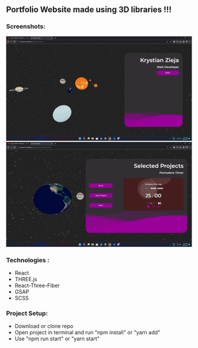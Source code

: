 <h2>Portfolio Website made using 3D libraries !!!</h2>

<h3>Screenshots:</h3>

<img src="p1.png" alt="screenshot"/>
<br>
<img src="p2.png" alt="screenshot"/>

<style>
    img {
        height : 25%;
    }
</style>

<h3>Technologies :</h3>

<ul>
    <li>React</li>
    <li>THREE.js</li>
    <li>React-Three-Fiber</li>
    <li>GSAP</li>
    <li>SCSS</li>
</ul>

<h3>Project Setup:</h3>

<ul>
    <li>Download or clone repo</li>
    <li>Open project in terminal and run "npm install" or "yarn add"</li>
    <li>Use "npm run start" or "yarn start"</li>
</ul>